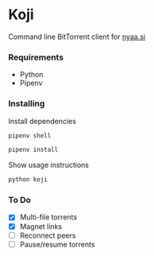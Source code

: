 # Koji
Command line BitTorrent client for [nyaa.si](https://nyaa.si/)

### Requirements
* Python
* Pipenv

### Installing
Install dependencies
```sh
pipenv shell

pipenv install
```

Show usage instructions
```sh
python koji
```

### To Do
* [x] Multi-file torrents
* [x] Magnet links
* [ ] Reconnect peers
* [ ] Pause/resume torrents
